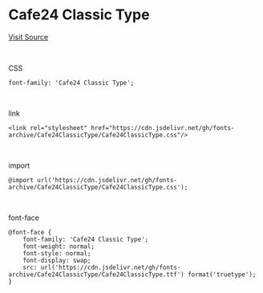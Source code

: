 # Cafe24 Classic Type

[Visit Source](https://fonts.cafe24.com/)

&nbsp;

CSS

```
font-family: 'Cafe24 Classic Type';
```

&nbsp;

link

```
<link rel="stylesheet" href="https://cdn.jsdelivr.net/gh/fonts-archive/Cafe24ClassicType/Cafe24ClassicType.css"/>
```

&nbsp;

import

```
@import url('https://cdn.jsdelivr.net/gh/fonts-archive/Cafe24ClassicType/Cafe24ClassicType.css');
```

&nbsp;

font-face

```
@font-face {
    font-family: 'Cafe24 Classic Type';
    font-weight: normal;
    font-style: normal;
    font-display: swap;
    src: url('https://cdn.jsdelivr.net/gh/fonts-archive/Cafe24ClassicType/Cafe24ClassicType.ttf') format('truetype');
}
```
